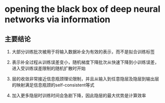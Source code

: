 # opening the black box of deep neural networks via information

## 主要结论

1. 大部分训练批次被用于将输入数据补全为有效的表示，而不是拟合训练标签

2. 表示补全过程从训练误差变小，随机梯度下降批次从快速下降到小训练误差，进入受训练误差限制的随机扩散时开始

3. 层的收敛非常接近信息瓶颈理论限制，并且从输入到任意隐层及隐层到输出层的映射满足信息瓶颈的self-consistent等式

4. 加入更多隐层时训练时间会急剧下降，因此隐层的最大优势是计算效率


